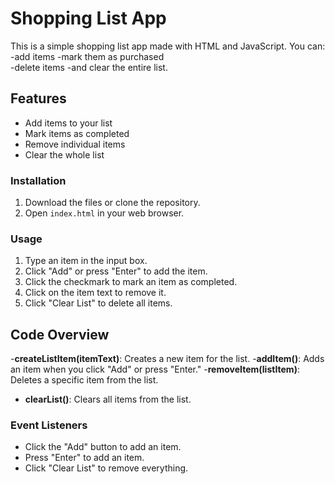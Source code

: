 # Shopping List App

This is a simple shopping list app made with HTML and JavaScript.
You can:        
        -add items 
        -mark them as purchased     
        -delete items
        -and clear the entire list.

## Features

- Add items to your list
- Mark items as completed
- Remove individual items
- Clear the whole list

### Installation

1. Download the files or clone the repository.
2. Open `index.html` in your web browser.

### Usage

1. Type an item in the input box.
2. Click "Add" or press "Enter" to add the item.
3. Click the checkmark to mark an item as completed.
4. Click on the item text to remove it.
5. Click "Clear List" to delete all items.

## Code Overview

-**createListItem(itemText)**: Creates a new item for the list.
-**addItem()**: Adds an item when you click "Add" or press "Enter."
-**removeItem(listItem)**: Deletes a specific item from the list.
- **clearList()**: Clears all items from the list.

### Event Listeners

- Click the "Add" button to add an item.
- Press "Enter" to add an item.
- Click "Clear List" to remove everything.
